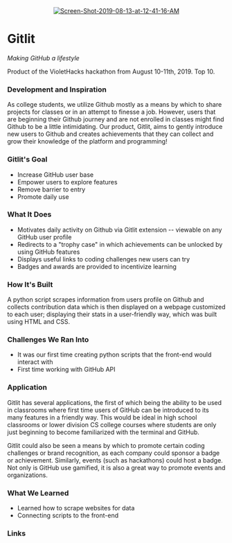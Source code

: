 <center><a href="https://devpost.com/software/gitlit-5zwep9"><img src="https://i.ibb.co/wwWhVQv/Screen-Shot-2019-08-13-at-12-41-16-AM.png" alt="Screen-Shot-2019-08-13-at-12-41-16-AM" border="0" /></a></center>

# Gitlit

_Making GitHub a lifestyle_

Product of the VioletHacks hackathon from August 10-11th, 2019. Top 10.

### Development and Inspiration
As college students, we utilize Github mostly as a means by which to share projects for classes or in an attempt to finesse a job. However, users that are beginning their Github journey and are not enrolled in classes might find Github to be a little intimidating. Our product, Gitlit, aims to gently introduce new users to Github and creates achievements that they can collect and grow their knowledge of the platform and programming!

### Gitlit's Goal
* Increase GitHub user base
* Empower users to explore features
* Remove barrier to entry
* Promote daily use

### What It Does
* Motivates daily activity on Github via Gitlit extension -- viewable on any GitHub user profile
* Redirects to a "trophy case" in which achievements can be unlocked by using GitHub features
* Displays useful links to coding challenges new users can try
* Badges and awards are provided to incentivize learning

### How It's Built
A python script scrapes information from users profile on Github and collects contribution data which is then displayed on a webpage customized to each user; displaying their stats in a user-friendly way, which was built using HTML and CSS.

### Challenges We Ran Into
* It was our first time creating python scripts that the front-end would interact with
* First time working with GitHub API

### Application
Gitlit has several applications, the first of which being the ability to be used in classrooms where first time users of GitHub can be introduced to its many features in a friendly way. This would be ideal in high school classrooms or lower division CS college courses where students are only just beginning to become familiarized with the terminal and GitHub. 

Gitlit could also be seen a means by which to promote certain coding challenges or brand recognition, as each company could sponsor a badge or achievement. Similarly, events (such as hackathons) could host a badge. Not only is GitHub use gamified, it is also a great way to promote events and organizations.

### What We Learned
* Learned how to scrape websites for data
* Connecting scripts to the front-end

### Links
